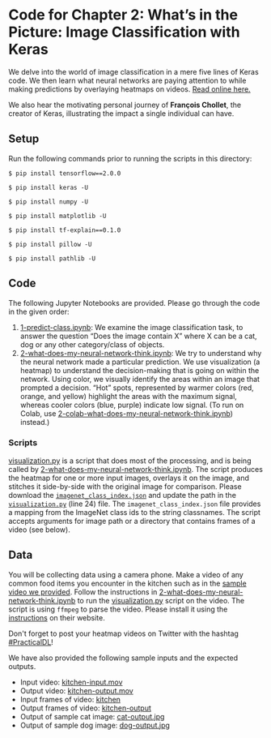 # Code for Chapter 2: What’s in the Picture: Image Classification with Keras

We delve into the world of image classification in a mere five lines of Keras code. We then learn what neural networks are paying attention to while making predictions by overlaying heatmaps on videos. [Read online here.](https://learning.oreilly.com/library/view/practical-deep-learning/9781492034858/ch02.html)

We also hear the motivating personal journey of **François Chollet**, the creator of Keras, illustrating the impact a single individual can have.

## Setup

Run the following commands prior to running the scripts in this directory:

`$ pip install tensorflow==2.0.0`

`$ pip install keras -U`

`$ pip install numpy -U`

`$ pip install matplotlib -U`

`$ pip install tf-explain==0.1.0`

`$ pip install pillow -U`

`$ pip install pathlib -U`

## Code

The following Jupyter Notebooks are provided. Please go through the code in the given order:

1. [1-predict-class.ipynb](https://github.com/practicaldl/Practical-Deep-Learning-Book/blob/master/code/chapter-2/1-predict-class.ipynb): We examine the image classification task, to answer the question “Does the image contain X” where X can be a cat, dog or any other category/class of objects.
2. [2-what-does-my-neural-network-think.ipynb](https://github.com/practicaldl/Practical-Deep-Learning-Book/blob/master/code/chapter-2/2-what-does-my-neural-network-think.ipynb): We try to understand why the neural network made a particular prediction. We use visualization (a heatmap) to understand the decision-making that is going on within the network. Using color, we visually identify the areas within an image that prompted a decision. “Hot” spots, represented by warmer colors (red, orange, and yellow) highlight the areas with the maximum signal, whereas cooler colors (blue, purple) indicate low signal. (To run on Colab, use [2-colab-what-does-my-neural-network-think.ipynb](https://github.com/practicaldl/Practical-Deep-Learning-Book/blob/master/code/chapter-2/2-colab-what-does-my-neural-network-think.ipynb)) instead.)

### Scripts

[visualization.py](https://github.com/practicaldl/Practical-Deep-Learning-Book/blob/master/code/chapter-2/visualization.py) is a script that does most of the processing, and is being called by [2-what-does-my-neural-network-think.ipynb](https://github.com/practicaldl/Practical-Deep-Learning-Book/blob/master/code/chapter-2/2-what-does-my-neural-network-think.ipynb). The script produces the heatmap for one or more input images, overlays it on the image, and stitches it side-by-side with the original image for comparison. Please download the [`imagenet_class_index.json`](https://s3.amazonaws.com/deep-learning-models/image-models/imagenet_class_index.json) and update the path in the [`visualization.py`](https://github.com/practicaldl/Practical-Deep-Learning-Book/blob/master/code/chapter-2/visualization.py#L24) (line 24) file. The `imagenet_class_index.json` file provides a mapping from the ImageNet class ids to the string classnames. The script accepts arguments for image path or a directory that contains frames of a video (see below).

## Data

You will be collecting data using a camera phone. Make a video of any common food items you encounter in the kitchen such as in the [sample video we provided](https://github.com/practicaldl/Practical-Deep-Learning-Book/blob/master/code/chapter-2/data/kitchen-input.mov). Follow the instructions in [2-what-does-my-neural-network-think.ipynb](https://github.com/practicaldl/Practical-Deep-Learning-Book/blob/master/code/chapter-2/2-what-does-my-neural-network-think.ipynb) to run the [visualization.py](https://github.com/practicaldl/Practical-Deep-Learning-Book/blob/master/code/chapter-2/visualization.py) script on the video. The script is using `ffmpeg` to parse the video. Please install it using the [instructions](https://github.com/adaptlearning/adapt_authoring/wiki/Installing-FFmpeg) on their website.

Don't forget to post your heatmap videos on Twitter with the hashtag [#PracticalDL](https://twitter.com/hashtag/PracticalDL)!

We have also provided the following sample inputs and the expected outputs.

- Input video: [kitchen-input.mov](https://github.com/practicaldl/Practical-Deep-Learning-Book/blob/master/code/chapter-2/data/kitchen-input.mov)
- Output video: [kitchen-output.mov](https://github.com/PracticalDL/Practical-Deep-Learning-Book/blob/master/code/chapter-2/data/kitchen-output.mp4)
- Input frames of video: [kitchen](https://github.com/practicaldl/Practical-Deep-Learning-Book/blob/master/code/chapter-2/data/kitchen)
- Output frames of video: [kitchen-output](https://github.com/practicaldl/Practical-Deep-Learning-Book/blob/master/code/chapter-2/data/kitchen-output)
- Output of sample cat image: [cat-output.jpg](https://github.com/practicaldl/Practical-Deep-Learning-Book/blob/master/code/chapter-2/data/cat-output.jpg)
- Output of sample dog image: [dog-output.jpg](https://github.com/practicaldl/Practical-Deep-Learning-Book/blob/master/code/chapter-2/data/dog-output.jpg)
